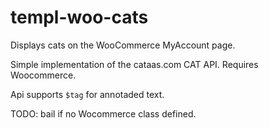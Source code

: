 # templ-woo-cats
Displays cats on the WooCommerce MyAccount page.

Simple implementation of the cataas.com CAT API.
Requires Woocommerce.<br/>

Api supports `$tag` for annotaded text.

TODO: bail if no Wocommerce class defined.
